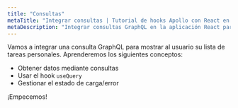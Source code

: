 ```yaml
---
title: "Consultas"
metaTitle: "Integrar consultas | Tutorial de hooks Apollo con React en GraphQL"
metaDescription: "Integrar consultas GraphQL en la aplicación React para obtener datos de las tareas personales pendientes y gestionar los estados de carga o error."
---
```


Vamos a integrar una consulta GraphQL para mostrar al usuario su lista de tareas personales.
 Aprenderemos los siguientes conceptos:

- Obtener datos mediante consultas
- Usar el hook `useQuery`
- Gestionar el estado de carga/error

¡Empecemos!
